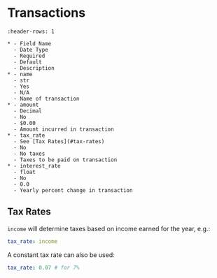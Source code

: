 # Transactions

```{list-table} Transaction Fields
:header-rows: 1

* - Field Name
  - Date Type
  - Required
  - Default
  - Description
* - name
  - str
  - Yes
  - N/A
  - Name of transaction
* - amount
  - Decimal
  - No
  - $0.00
  - Amount incurred in transaction
* - tax_rate
  - See [Tax Rates](#tax-rates)
  - No
  - No taxes
  - Taxes to be paid on transaction
* - interest_rate
  - float
  - No
  - 0.0
  - Yearly percent change in transaction
```

## Tax Rates

`income` will determine taxes based on income earned
for the year, e.g.:

``` yaml
tax_rate: income
```

A constant tax rate can also be used:

``` yaml
tax_rate: 0.07 # for 7%
```